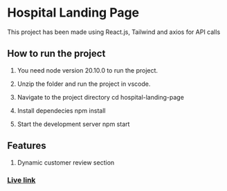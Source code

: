 # Hospital Landing Page

This project has been made using React.js, Tailwind and axios for API calls

## How to run the project

1. You need node version 20.10.0 to run the project.

2. Unzip the folder and run the project in vscode.

3. Navigate to the project directory
   cd hospital-landing-page

4. Install dependecies
   npm install

5. Start the development server
   npm start

## Features

1. Dynamic customer review section

### [Live link](https://saleassist-assignment.vercel.app/)
